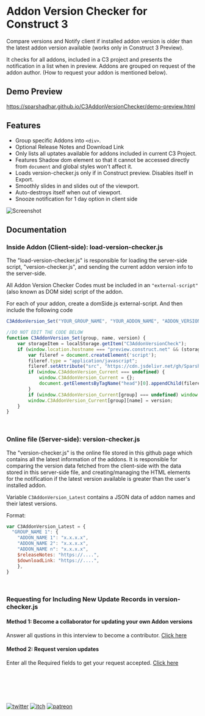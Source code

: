 # Addon Version Checker for Construct 3
Compare versions and Notify client if installed addon version is older than the latest addon version available (works only in Construct 3 Preview).

It checks for all addons,  included in a C3 project and presents the notification in a list when in preview. Addons are grouped on request of the addon author. (How to request your addon is mentioned below).

## Demo Preview
https://sparshadhar.github.io/C3AddonVersionChecker/demo-preview.html

## Features
- Group specific Addons into `<div>`.
- Optional Release Notes and Download Link
- Only lists all uptates available for addons included in current C3 Project.
- Features Shadow dom element so that it cannot be accessed directly from `document` and global styles won't affect it.
- Loads version-checker.js only if in Construct preview. Disables itself in Export.
- Smoothly slides in and slides out of the viewport.
- Auto-destroys itself when out of viewport.
- Snooze notification for 1 day option in client side

![Screenshot](https://user-images.githubusercontent.com/42723600/119241172-341e5100-bb72-11eb-8929-2d24adc2b3cf.png)

## Documentation

### Inside Addon (Client-side): load-version-checker.js
The "load-version-checker.js" is responsible for loading the server-side script, "version-checker.js", and sending the current addon version info to the server-side.

All Addon Version Checker Codes must be included in an `"external-script"` (also known as DOM side) script of the addon.

For each of your addon, create a domSide.js external-script. And then include the following code

```js
C3AddonVersion_Set("YOUR_GROUP_NAME", "YOUR_ADDON_NAME", "ADDON_VERSION");

//DO NOT EDIT THE CODE BELOW
function C3AddonVersion_Set(group, name, version) {
    var storageItem = localStorage.getItem("C3AddonVersionCheck");
    if (window.location.hostname === "preview.construct.net" && (storageItem === null || storageItem === "Y" || (Date.now() - storageItem) > 86400000)) {
        var fileref = document.createElement('script');
        fileref.type = "application/javascript";
        fileref.setAttribute("src", "https://cdn.jsdelivr.net/gh/SparshaDhar/C3AddonVersionChecker@latest/version-checker.min.js");
        if (window.C3AddonVersion_Current === undefined) {
            window.C3AddonVersion_Current = {};
            document.getElementsByTagName("head")[0].appendChild(fileref);
        }
        if (window.C3AddonVersion_Current[group] === undefined) window.C3AddonVersion_Current[group] = {};
        window.C3AddonVersion_Current[group][name] = version;
    }
}
```

<br>

### Online file (Server-side): version-checker.js
The "version-checker.js" is the online file stored in this github page which contains all the latest information of the addons. It is responsible for comparing the version data fetched from the client-side with the data stored in this server-side file, and creating/managing the HTML elements for the notification if the latest version available is greater than the user's installed addon.

Variable `C3AddonVersion_Latest` contains a JSON data of addon names and their latest versions.

Format:

```js
var C3AddonVersion_Latest = {
  "GROUP_NAME 1": {
    "ADDON_NAME 1": "x.x.x.x",
    "ADDON_NAME 2": "x.x.x.x",
    "ADDON_NAME n": "x.x.x.x",
    $releaseNotes: "https://....",
    $downloadLink: "https://....",
    },
}
```

<br>

### Requesting for Including New Update Records in version-checker.js

#### Method 1: Become a collaborator for updating your own Addon versions
Answer all qustions in this interview to become a contributor. [Click here](https://github.com/SparshaDhar/C3AddonVersionChecker/issues/new?assignees=&labels=interview&template=contributor-interview.md&title=Contributor+Interview)

#### Method 2: Request version updates
Enter all the Required fields to get your request accepted. [Click here](https://github.com/SparshaDhar/C3AddonVersionChecker/issues/new?assignees=&labels=version+update&template=request-version-include-update.md&title=Update+Versions)

<br><br>
------

[![twitter](https://media.discordapp.net/attachments/710473860687855676/845914202765000715/Twitter_social_icons_-_circle_-_blue.png?width=32&height=32)](https://twitter.com/SparshaDhar)
[![itch](https://media.discordapp.net/attachments/710473860687855676/845914204757032960/itch_icon_146025.png?width=32&height=32)](https://sparsha-dhar.itch.io/)
[![patreon](https://media.discordapp.net/attachments/710473860687855676/845914207115673650/Untitled.png?width=32&height=32)](https://www.patreon.com/sparsha)
